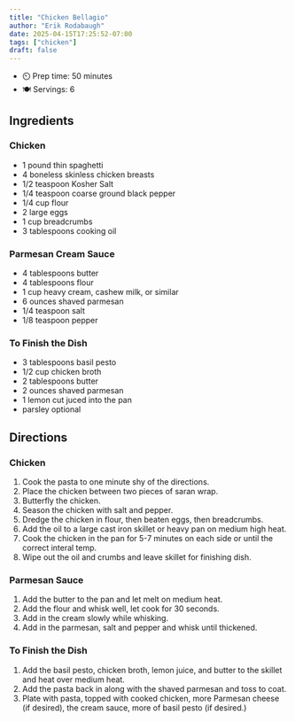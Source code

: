 ```yaml
---
title: "Chicken Bellagio"
author: "Erik Rodabaugh"
date: 2025-04-15T17:25:52-07:00
tags: ["chicken"]
draft: false
---
```


- ⏲️ Prep time: 50 minutes 
- 🍽️ Servings: 6

## Ingredients
### Chicken
- 1 pound thin spaghetti
- 4 boneless skinless chicken breasts
- 1/2 teaspoon Kosher Salt
- 1/4 teaspoon coarse ground black pepper
- 1/4 cup flour
- 2 large eggs
- 1 cup breadcrumbs
- 3 tablespoons cooking oil

### Parmesan Cream Sauce
- 4 tablespoons butter
- 4 tablespoons flour
- 1 cup heavy cream, cashew milk, or similar
- 6 ounces shaved parmesan
- 1/4 teaspoon salt
- 1/8 teaspoon pepper

### To Finish the Dish
- 3 tablespoons basil pesto
- 1/2 cup chicken broth
- 2 tablespoons butter
- 2 ounces shaved parmesan
- 1 lemon cut juced into the pan
- parsley optional

## Directions

### Chicken
1. Cook the pasta to one minute shy of the directions.
2. Place the chicken between two pieces of saran wrap.
3. Butterfly the chicken.
4. Season the chicken with salt and pepper.
5. Dredge the chicken in flour, then beaten eggs, then breadcrumbs.
6. Add the oil to a large cast iron skillet or heavy pan on medium high heat.
7. Cook the chicken in the pan for 5-7 minutes on each side or until the correct interal temp.
8. Wipe out the oil and crumbs and leave skillet for finishing dish.

### Parmesan Sauce
1. Add the butter to the pan and let melt on medium heat.
2. Add the flour and whisk well, let cook for 30 seconds.
3. Add in the cream slowly while whisking.
4. Add in the parmesan, salt and pepper and whisk until thickened.

### To Finish the Dish
1. Add the basil pesto, chicken broth, lemon juice, and butter to the skillet and heat over medium heat.
2. Add the pasta back in along with the shaved parmesan and toss to coat.
3. Plate with pasta, topped with cooked chicken, more Parmesan cheese (if desired), the cream sauce, more of basil pesto (if desired.)
